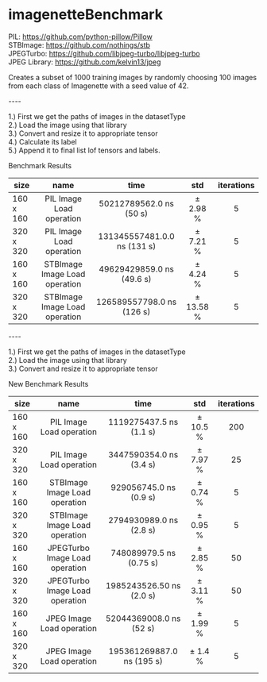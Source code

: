 # imagenetteBenchmark

PIL: https://github.com/python-pillow/Pillow  
STBImage: https://github.com/nothings/stb  
JPEGTurbo: https://github.com/libjpeg-turbo/libjpeg-turbo  
JPEG Library: https://github.com/kelvin13/jpeg  

Creates a subset of 1000 training images by randomly choosing 100 images from each class of Imagenette with a seed value of 42.  

*----*

1.) First we get the paths of images in the datasetType  
2.) Load the image using that library  
3.) Convert and resize it to appropriate tensor  
4.) Calculate its label  
5.) Append it to final list lof tensors and labels.  

Benchmark Results

| size                    |name                    |  time            |  std       |  iterations  |
|-------------|:------------:|:------------------:|:--------------:|:---------------:|
|   160 x 160       | PIL Image Load operation | 50212789562.0 ns (50 s) | ±   2.98 %    |       5  |
|   320 x 320       | PIL Image Load operation | 131345557481.0.0 ns (131 s) | ±   7.21 %    |       5  |
|   160 x 160       | STBImage Image Load operation | 49629429859.0 ns (49.6 s) | ±   4.24 %    |       5  |
|   320 x 320       | STBImage Image Load operation | 126589557798.0 ns (126 s) | ±   13.58 %    |       5  |

*----*


1.) First we get the paths of images in the datasetType  
2.) Load the image using that library  
3.) Convert and resize it to appropriate tensor  

New Benchmark Results

| size                    |name                    |  time            |  std       |  iterations  |
|-------------|:------------:|:------------------:|:--------------:|:---------------:|
|   160 x 160       | PIL Image Load operation | 1119275437.5 ns (1.1 s) | ±   10.5 %    |       200  |
|   320 x 320       | PIL Image Load operation | 3447590354.0 ns (3.4 s) | ±   7.97 %    |       25  |
|   160 x 160       | STBImage Image Load operation | 929056745.0 ns (0.9 s) | ±   0.74 %    |       5  |
|   320 x 320       | STBImage Image Load operation | 2794930989.0 ns (2.8 s) | ±   0.95 %    |       5  |
|   160 x 160       | JPEGTurbo Image Load operation | 748089979.5 ns (0.75 s) | ±   2.85 %   |       50  |
|   320 x 320       | JPEGTurbo Image Load operation | 1985243526.50 ns (2.0 s) | ±   3.11 %    |       50  |
|   160 x 160       | JPEG Image Load operation | 52044369008.0 ns (52 s) | ±   1.99 %   |       5 |
|   320 x 320       | JPEG Image Load operation | 195361269887.0 ns (195 s) | ±   1.4 %    |       5  |

